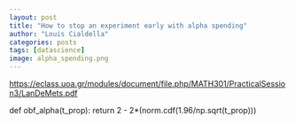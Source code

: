 ```yaml
---
layout: post
title: "How to stop an experiment early with alpha spending"
author: "Louis Cialdella"
categories: posts
tags: [datascience]
image: alpha_spending.png
---
```





https://eclass.uoa.gr/modules/document/file.php/MATH301/PracticalSession3/LanDeMets.pdf

def obf_alpha(t_prop): return 2 - 2*(norm.cdf(1.96/np.sqrt(t_prop)))
